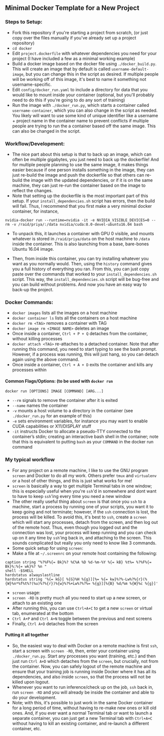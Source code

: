 ## Minimal Docker Template for a New Project

### Steps to Setup:
* Fork this repository if you're starting a project from scratch, (or just copy over the files manually if you've already set up a project repository)
* ```cd docker```
* Edit ```project.dockerfile``` with whatever dependencies you need for your project (I have included a few as a minimal working example)
* Build a docker image based on the docker file using ```./docker_build.py```. This will create an image that by default is called ```username-default-image```, but you can change this in the script as desired. If multiple people will be working off of this image, it's best to name it something not username-specific.
* Edit ```config/docker_run.yaml``` to include a directory for data that you would like to mount inside your container (optional, but you'll probably need to do this if you're going to do any sort of training)
* Run the image with ```./docker_run.py```, which starts a container called ```username-container```, which you can also change in the script as needed. You likely will want to use some kind of unique identifier like a username + project name in the container name to prevent conflicts if multiple people are trying to run the a container based off the same image. This can also be changed in the script.

### Workflow/Development:
* The nice part about this setup is that to back up an image, which can often be multiple gigabytes, you just need to back up the dockerfile! And for multiple people planning to use the same image, it makes things easier because if one person installs something in the image, they can just re-build the image and push the dockerfile so that others can re-build the image with the updated dependencies, or if it is on the same machine, they can just re-run the container based on the image to reflect the changes.
* Note that setting up the dockerfile is the most important part of this setup. If your ```install_dependencies.sh``` script has errors, then the build will fail. Thus, I recommend that you first make a very minimal docker container, for instance, 

```nvidia-docker run --runtime=nvidia -it -e NVIDIA_VISIBLE_DEVICES=0 --rm -v /raid/priya/:/data nvidia/cuda:8.0-devel-ubuntu16.04 bash```
* To unpack this, it launches a container with GPU 0 visible, and mounts whatever is stored in `/raid/priya/data` on the host machine to `/data` inside the container. This is also launching from a base, bare-bones Ubuntu 16.04 image.

* Then, from inside this container, you can try installing whatever you want as you normally would. Then, using the ```history``` command gives you a full history of everything you ran. From this, you can just copy paste over the commands that worked to your ```install_dependencies.sh``` script. This way, the ```install_dependencies.sh``` script will be bug-free and you can build without problems. And now you have an easy way to back-up the project. 

### Docker Commands:
* ```docker images``` lists all the images on a host machine
* ```docker container ls``` lists all the containers on a host machine
* ```docker rm <TAG>``` removes a container with TAG
* ```docker image rm <IMAGE NAME>``` deletes an image
* Once inside a container, ```Ctrl + P + Q``` detaches from the container, without killing processes
* ```docker attach <TAG>``` re-attaches to a detached container. Note that after running this command, you need to start typing to see the bash prompt. However, if a process was running, this will just hang, so you can detach again using the above command.
* Once inside a container, ```Ctrl + A + D``` exits the container and kills any processes within

#### Common Flags/Options: (to be used with ```docker run```
```docker run [OPTIONS] IMAGE [COMMAND] [ARG...]```
* ```--rm``` signals to remove the container after it is exited 
* ```--name``` names the container 
* ```-v``` mounts a host volume to a directory in the container (see ```./docker_run.py``` for an example of this)
* ```-e``` sets environment variables, for instance you may want to enable CUDA capabilities or X11/DISPLAY stuff
* ```-it``` instructs Docker to allocate a pseudo-TTY connected to the container’s stdin; creating an interactive bash shell in the container; note that this is equivalent to putting ```bash``` as your ```COMMAND``` in the docker run command

### My typical workflow 
* For any project on a remote machine, I like to use the GNU program `screen` and Docker to do all my work. Others prefer `tmux` and `virtualenv` or a host of other things, and this is just what works for me!
* `screen` is basically a way to get multiple Terminal tabs in one window; this is especially useful when you're `ssh`'d  in somewhere  and dont want to have to keep `ssh`'ing  every  time  you  need a new window
* The other really useful thing about  `screen` is that once you `ssh` to a machine, start a process by running one of your scripts, you want it to keep going and not terminate; however, if the `ssh` connection is lost, the process will be killed. To avoid this, it's best to `ssh`, create a `screen` which will start any  processes, detach from the screen, and then log out of the remote host. Thus, even though you logged out and the connection was lost, your process will keep running and you can check up on it any time by `ssh`'ing back in, and attaching to the screen. This sounds complicated but really you only need to know like 3 commands.
* Some quick setup for using `screen`:
 * Make a file at `~/.screenrc` on your remote host containing the following:
```
caption string "%?%F%{= Bk}%? %C%A %D %d-%m-%Y %{= kB} %t%= %?%F%{= Bk}%:%{= wk}%? %n "
shell -$SHELL
hardstatus alwayslastline
hardstatus string '%{= kG}[ %{G}%H %{g}][%= %{= kw}%?%-Lw%?%{r}(%{W}%n*%f%t%?(%u)%?%{r})%{w}%?%+Lw%?%?%= %{g}][%{B} %d/%m %{W}%c %{g}]'
```
* `screen` usage:
 * `screen -RD` is pretty much all you need to start up a new screen, or attach to an existing one
 * After running this, you can use `Ctrl+A+C` to get a new `screen` or virtual tab, enumerated at the bottom
 * `Ctrl A+P` and `Ctrl A+N` toggle between the previous and next screens 
 * Finally, `Ctrl A+D` detaches from the screen 
#### Putting it all together
* So, the easiest way to deal with Docker on a remote machine is first `ssh`, start a screen with `screen -RD`, then, enter your container using  `./docker_run.py`. Start any processes you want (training, etc.) and then just run `Ctrl A+D` which detaches from the `screen`, but crucially, not from the container. Now, you can safely logout of the remote machine and ensure that your training job is running inside Docker where it has all its dependencies, and also inside `screen`, so that the process will not be killed upon logout. 
* Whenever you want to run inference/check up on the job, `ssh` back in, run `screen -RD` and you will already be inside the container and able to do your development.
* Note; with this, it's possible to just work in the same Docker container for a long period of time, without having to re-make new ones or kill old ones. And, if you ever want a normal Terminal tab or want to launch a separate container, you can just get a new Terminal tab with `Ctrl+A+C` without having to kill an existing container, and re-launch a different container, etc.
